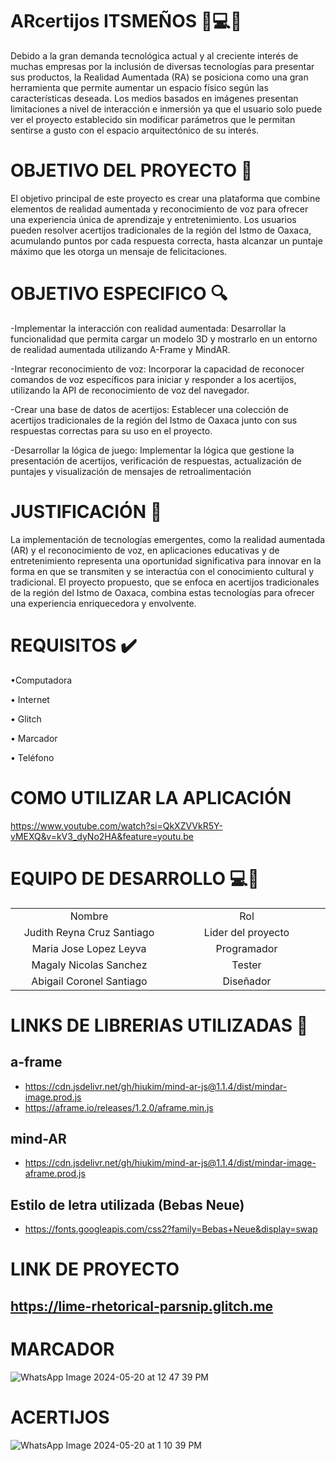 # ARcertijos ITSMEÑOS :iphone::computer::girl:
Debido a la gran demanda tecnológica actual y al creciente interés de muchas empresas por la inclusión de diversas tecnologías para presentar sus productos, la Realidad Aumentada (RA) se posiciona como una gran herramienta que permite aumentar un espacio físico según las características deseada. Los medios basados en imágenes presentan limitaciones a nivel de interacción e inmersión ya que el usuario solo puede ver el proyecto establecido sin modificar parámetros que le permitan sentirse a gusto con el espacio arquitectónico de su interés.
# OBJETIVO DEL PROYECTO :checkered_flag:
El objetivo principal de este proyecto es crear una plataforma que combine elementos de realidad aumentada y reconocimiento de voz para ofrecer una experiencia única
de aprendizaje y entretenimiento. Los usuarios pueden resolver acertijos tradicionales de la región del Istmo de Oaxaca, acumulando puntos por cada respuesta correcta, hasta alcanzar un puntaje máximo que les otorga un mensaje de felicitaciones.
# OBJETIVO ESPECIFICO :mag:
-Implementar la interacción con realidad aumentada: Desarrollar la funcionalidad que permita cargar un modelo 3D y mostrarlo en un entorno de realidad aumentada utilizando A-Frame y MindAR.

-Integrar reconocimiento de voz: Incorporar la capacidad de reconocer comandos de voz específicos para iniciar y responder a los acertijos, utilizando la API de reconocimiento de voz del navegador.

-Crear una base de datos de acertijos: Establecer una colección de acertijos tradicionales de la región del Istmo de Oaxaca junto con sus respuestas correctas para su uso en el proyecto.

-Desarrollar la lógica de juego: Implementar la lógica que gestione la presentación de acertijos, verificación de respuestas, actualización de puntajes y visualización de mensajes de retroalimentación
# JUSTIFICACIÓN :pencil:
La implementación de tecnologías emergentes, como la realidad aumentada (AR) y el reconocimiento de voz, en aplicaciones educativas y de entretenimiento representa una oportunidad significativa para innovar en la forma en que se transmiten y se interactúa con el conocimiento cultural y tradicional. El proyecto propuesto, que se enfoca en acertijos tradicionales de la región del Istmo de Oaxaca, combina estas tecnologías para ofrecer una experiencia enriquecedora y envolvente.
# REQUISITOS :heavy_check_mark:
•Computadora

• Internet

• Glitch

• Marcador

• Teléfono
# COMO UTILIZAR LA APLICACIÓN
https://www.youtube.com/watch?si=QkXZVVkR5Y-vMEXQ&v=kV3_dyNo2HA&feature=youtu.be

# EQUIPO DE DESARROLLO :computer::girl:
<table style="width: 100%; text-align: center;">
  <tr>
    <td style="width: 33%;">Nombre</td>
    <td style="width: 33%;">Rol</td>
  </tr>
  <tr>
    <td style="width: 33%;">Judith Reyna Cruz Santiago</td>
    <td style="width: 33%;">Lider del proyecto</td>
  </tr>
  <tr>
    <td style="width: 33%;">Maria Jose Lopez Leyva</td>
    <td style="width: 33%;">Programador</td>
  </tr>
  <tr>
    <td style="width: 33%;">Magaly Nicolas Sanchez</td>
    <td style="width: 33%;">Tester</td>
  </tr>
  <tr>
    <td style="width: 33%;">Abigail Coronel Santiago</td>
    <td style="width: 33%;">Diseñador</td>
  </tr>
</table>



# LINKS DE LIBRERIAS UTILIZADAS :link:
## a-frame
- https://cdn.jsdelivr.net/gh/hiukim/mind-ar-js@1.1.4/dist/mindar-image.prod.js
- https://aframe.io/releases/1.2.0/aframe.min.js

## mind-AR
- https://cdn.jsdelivr.net/gh/hiukim/mind-ar-js@1.1.4/dist/mindar-image-aframe.prod.js

## Estilo de letra utilizada (Bebas Neue)
- https://fonts.googleapis.com/css2?family=Bebas+Neue&display=swap
# LINK DE PROYECTO
## https://lime-rhetorical-parsnip.glitch.me

# MARCADOR
![WhatsApp Image 2024-05-20 at 12 47 39 PM](https://github.com/SistemasTecTlaxiaco/actividad-11-proyecto-final-de-realidad-aumentada-equipo-magaly/assets/134730811/05592636-c6e9-4107-817c-c231ce586d13)

# ACERTIJOS
![WhatsApp Image 2024-05-20 at 1 10 39 PM](https://github.com/SistemasTecTlaxiaco/actividad-11-proyecto-final-de-realidad-aumentada-equipo-magaly/assets/134730811/b99eb814-af1c-4f87-962f-d9d81038df88)




